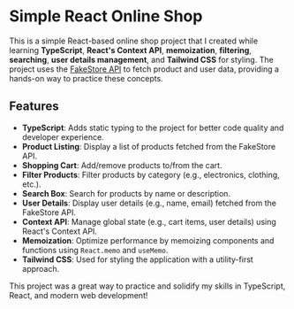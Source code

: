 # Simple React Online Shop

This is a simple React-based online shop project that I created while learning **TypeScript**, **React's Context API**, **memoization**, **filtering**, **searching**, **user details management**, and **Tailwind CSS** for styling. The project uses the [FakeStore API](https://fakestoreapi.com/) to fetch product and user data, providing a hands-on way to practice these concepts.

## Features

- **TypeScript**: Adds static typing to the project for better code quality and developer experience.
- **Product Listing**: Display a list of products fetched from the FakeStore API.
- **Shopping Cart**: Add/remove products to/from the cart.
- **Filter Products**: Filter products by category (e.g., electronics, clothing, etc.).
- **Search Box**: Search for products by name or description.
- **User Details**: Display user details (e.g., name, email) fetched from the FakeStore API.
- **Context API**: Manage global state (e.g., cart items, user details) using React's Context API.
- **Memoization**: Optimize performance by memoizing components and functions using `React.memo` and `useMemo`.
- **Tailwind CSS**: Used for styling the application with a utility-first approach.


This project was a great way to practice and solidify my skills in TypeScript, React, and modern web development!
